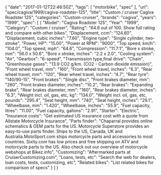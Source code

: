 {
    "date": "2017-01-12T22:46:50Z",
    "tags": [
        "motorbike",
        "spec"
    ],
    "url": "spec\/cagiva\/1999\/cagiva-roadster-125",
    "title": "Custom \/ cruiser Cagiva Roadster 125",
    "categories": "Custom-cruiser",
    "brands": "cagiva",
    "years": "1999",
    "spec": [
        {
            "Model": "Cagiva Roadster 125",
            "Year": "1999",
            "Category": "Custom \/ cruiser",
            "Rating": "64.6 out of 100. Show full rating and compare with other bikes",
            "Displacement, ccm": "124.60",
            "Displacement, cubic inches": "7.60",
            "Engine type": "Single cylinder, two-stroke",
            "Power, HP": "15.00",
            "Power at RPM": "9000",
            "Top speed, km\/h": "104.0",
            "Top speed, mph": "64.6",
            "Compression": "11.7:1",
            "Bore x stroke, mm": "56.0 x 50.6",
            "Bore x stroke, inches": "2.2 x 2.0",
            "Cooling system": "Air",
            "Gearbox": "6-speed",
            "Transmission type,final drive": "Chain",
            "Greenhouse gases": "13.9 CO2 g\/km. (CO2 - Carbon dioxide emission)",
            "Front wheel travel, mm": "160",
            "Front wheel travel, inches": "6.3",
            "Rear wheel travel, mm": "120",
            "Rear wheel travel, inches": "4.7",
            "Rear tyre": "140\/90-15",
            "Front brakes": "Single disc",
            "Front brakes diameter, mm": "260",
            "Front brakes diameter, inches": "10.2",
            "Rear brakes": "Expanding brake",
            "Rear brakes diameter, mm": "160",
            "Rear brakes diameter, inches": "6.3",
            "Weight incl. oil, gas, etc, kg": "134.0",
            "Weight incl. oil, gas, etc, pounds": "295.4",
            "Seat height, mm": "740",
            "Seat height, inches": "29.1",
            "Wheelbase, mm": "1.420",
            "Wheelbase, inches": "55.9",
            "Fuel capacity, litres": "11.00",
            "Fuel capacity, gallons": "2.91",
            "Starter": "Electric",
            "Insurance costs": "Get estimated US insurance cost with a quote from Allstate Motorcycle Insurance",
            "Parts finder": "Chaparral provides online schematics & OEM parts for the US.   Motorcycle Superstore provides an easy-to-use parts finder. Ships to the US, Canada, UK and Australia.MotoSport.com ships motorcycle parts and accessories to most countries.    Sixity.com has low prices and free shipping on ATV and motorcycle parts to the US. Also check out our overview of motorcycle webshops at Bikez.info",
            "Customizing": "Aftermarked parts at CruiserCustomizing.com",
            "Loans, tests, etc": "Search the web for dealers, loan costs, tests, customizing, etc",
            "Related bikes": "List related bikes for comparison of specs"
        }
    ]
}